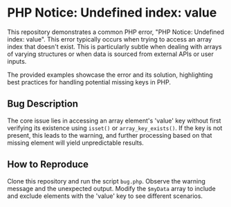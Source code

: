 # PHP Notice: Undefined index: value
This repository demonstrates a common PHP error, "PHP Notice: Undefined index: value". This error typically occurs when trying to access an array index that doesn't exist. This is particularly subtle when dealing with arrays of varying structures or when data is sourced from external APIs or user inputs.

The provided examples showcase the error and its solution, highlighting best practices for handling potential missing keys in PHP.

## Bug Description
The core issue lies in accessing an array element's 'value' key without first verifying its existence using `isset()` or `array_key_exists()`. If the key is not present, this leads to the warning, and further processing based on that missing element will yield unpredictable results.

## How to Reproduce
Clone this repository and run the script `bug.php`. Observe the warning message and the unexpected output. Modify the `$myData` array to include and exclude elements with the 'value' key to see different scenarios.